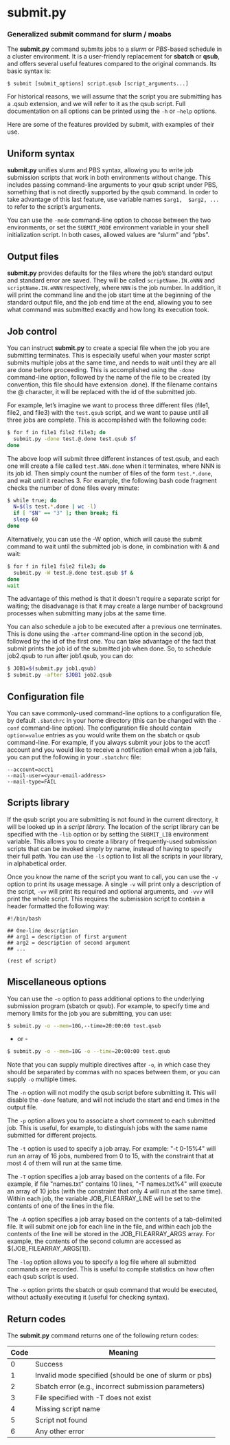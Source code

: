 # submit.py
### Generalized submit command for slurm / moabs

The **submit.py** command submits jobs to a *slurm* or *PBS*-based schedule in a cluster environment. It is a 
user-friendly replacement for **sbatch** or **qsub**, and offers several useful features 
compared to the original commands. Its basic syntax is:

```
$ submit [submit_options] script.qsub [script_arguments...]
```

For historical reasons, we will assume that the script you are submitting has a .qsub extension, 
and we will refer to it as the qsub script. Full documentation on all options can be printed using
the `-h` or `–help` options.

Here are some of the features provided by submit, with examples of their use.

## Uniform syntax

**submit.py** unifies slurm and PBS syntax, allowing you to write job submission scripts that work 
in both environments without change. This includes passing command-line arguments to your qsub 
script under PBS, something that is not directly supported by the qsub command. In order to 
take advantage of this last feature, use variable names `$arg1,  $arg2, ...` to refer to the script’s arguments.

You can use the `-mode` command-line option to choose between the two environments, or set the `SUBMIT_MODE` 
environment variable in your shell initialization script. In both cases, allowed values are “slurm” and “pbs”.

## Output files

**submit.py** provides defaults for the files where the job’s standard output and standard error are saved. 
They will be called `scriptName.IN.oNNN` and `scriptName.IN.eNNN` respectively, where `NNN` is the job number. 
In addition, it will print the command line and the job start time at the beginning of the standard output file,
and the job end time at the end, allowing you to see what command was submitted exactly and how long its execution took.

## Job control

You can instruct **submit.py** to create a special file when the job you are submitting terminates. This is 
especially useful when your master script submits multiple jobs at the same time, and needs to wait until 
they are all are done before proceeding.  This is accomplished using the `-done` command-line option, followed 
by the name of the file to be created (by convention, this file should have extension .done). If the filename 
contains the @ character, it will be replaced with the id of the submitted job.

For example, let’s imagine we want to process three different files (file1, file2, and file3) with the `test.qsub` 
script, and we want to pause until all three jobs are complete. This is accomplished with the following code:

```bash
$ for f in file1 file2 file3; do
  submit.py -done test.@.done test.qsub $f
done
```

The above loop will submit three different instances of test.qsub, and each one will create a file called `test.NNN.done` 
when it terminates, where NNN is its job id. Then simply count the number of files of the form `test.*.done`, and wait until it reaches 3. For example, the following bash code fragment checks the number of done files every minute:

```bash
$ while true; do
  N=$(ls test.*.done | wc -l)
  if [ "$N" == "3" ]; then break; fi
  sleep 60
done
```

Alternatively, you can use the -W option, which will cause the submit command to wait until the submitted
job is done, in combination with & and wait:

```bash
$ for f in file1 file2 file3; do
  submit.py -W test.@.done test.qsub $f &
done
wait
```

The advantage of this method is that it doesn't require a separate script for waiting; the disadvanage is that
it may create a large number of background processes when submitting many jobs at the same time.

You can also schedule a job to be executed after a previous one terminates. This is done using the `-after` 
command-line option in the second job, followed by the id of the first one. You can take advantage of the 
fact that submit prints the job id of the submitted job when done. So, to schedule job2.qsub to run after 
job1.qsub, you can do:

```bash
$ JOB1=$(submit.py job1.qsub)
$ submit.py -after $JOB1 job2.qsub
```

## Configuration file

You can save commonly-used command-line options to a configuration file, by default `.sbatchrc` in your home 
directory (this can be changed with the `-conf` command-line option). The configuration file should contain 
`option=value` entries as you would write them on the sbatch or qsub command-line. For example, if you always 
submit your jobs to the acct1 account and you would like to receive a notification email when a job fails, 
you can put the following in your `.sbatchrc` file:

```
--account=acct1
--mail-user=<your-email-address>
--mail-type=FAIL
```

## Scripts library

If the qsub script you are submitting is not found in the current directory, it will be looked up in a
*script library.* The location of the script library can be specified with the `-lib` option or by 
setting the `SUBMIT_LIB` environment variable. This allows you to create a library of frequently-used
submission scripts that can be invoked simply by name, instead of having to specify their full path. 
You can use the `-ls` option to list all the scripts in your library, in alphabetical order.

Once you know the name of the script you want to call, you can use the `-v` option to print its usage 
message. A single `-v` will print only a description of the script, `-vv` will print its required and 
optional arguments, and `-vvv` will print the whole script. This requires the submission script to contain
a header formatted the following way:

```
#!/bin/bash

## One-line description
## arg1 = description of first argument
## arg2 = description of second argument
## ...

(rest of script)
```

## Miscellaneous options

You can use the `-o` option to pass additional options to the underlying submission program (sbatch or qsub). For example, to specify time and memory limits for the job you are submitting, you can use:

```bash
$ submit.py -o --mem=10G,--time=20:00:00 test.qsub
```

- or -

```bash
$ submit.py -o --mem=10G -o --time=20:00:00 test.qsub
```

Note that you can supply multiple directives after `-o`, in which case they should be separated by commas with no 
spaces between them, or you can supply `-o` multiple times.

The `-n` option will not modify the qsub script before submitting it. This will disable the `-done` feature, and 
will not include the start and end times in the output file.

The `-p` option allows you to associate a short comment to each submitted job. This is useful, for example, to 
distinguish jobs with the same name submitted for different projects.

The `-t` option is used to specify a job array. For example: "-t 0-15%4" will run an array of 16 jobs, numbered from
0 to 15, with the constraint that at most 4 of them will run at the same time.

The `-T` option specifies a job array based on the contents of a file. For example, if file "names.txt" contains 10
lines, "-T names.txt%4" will execute an array of 10 jobs (with the constraint that only 4 will run at the same time).
Within each job, the variable JOB_FILEARRAY_LINE will be set to the contents of one of the lines in the file.

The `-A` option specifies a job array based on the contents of a tab-delimited file. It will submit one job for
each line in the file, and within each job the contents of the line will be stored in the JOB_FILEARRAY_ARGS array.
For example, the contents of the second column are accessed as ${JOB_FILEARRAY_ARGS[1]}.

The `-log` option allows you to specify a log file where all submitted commands are recorded. This is useful to 
compile statistics on how often each qsub script is used.

The `-x` option prints the sbatch or qsub command that would be executed, without actually executing it (useful 
for checking syntax).

## Return codes

The **submit.py** command returns one of the following return codes:

Code | Meaning
-----|--------
0    | Success
1 | Invalid mode specified (should be one of slurm or pbs)
2 | Sbatch error (e.g., incorrect submission parameters)
3 | File specified with -T does not exist
4 | Missing script name
5 | Script not found
6 | Any other error

